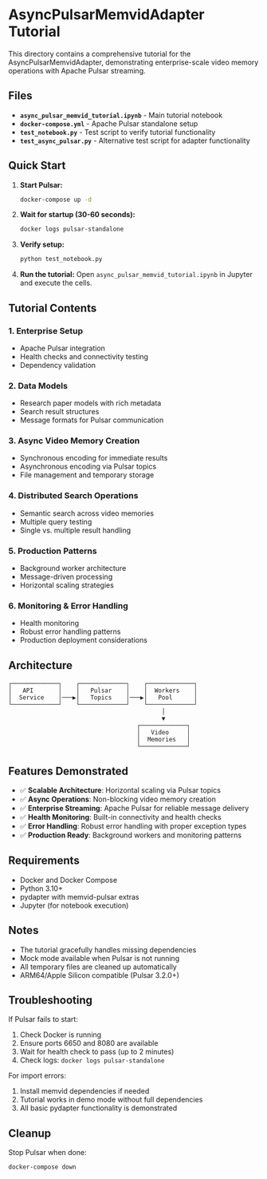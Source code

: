 # AsyncPulsarMemvidAdapter Tutorial

This directory contains a comprehensive tutorial for the AsyncPulsarMemvidAdapter, demonstrating enterprise-scale video memory operations with Apache Pulsar streaming.

## Files

- **`async_pulsar_memvid_tutorial.ipynb`** - Main tutorial notebook
- **`docker-compose.yml`** - Apache Pulsar standalone setup
- **`test_notebook.py`** - Test script to verify tutorial functionality
- **`test_async_pulsar.py`** - Alternative test script for adapter functionality

## Quick Start

1. **Start Pulsar:**
   ```bash
   docker-compose up -d
   ```

2. **Wait for startup (30-60 seconds):**
   ```bash
   docker logs pulsar-standalone
   ```

3. **Verify setup:**
   ```bash
   python test_notebook.py
   ```

4. **Run the tutorial:**
   Open `async_pulsar_memvid_tutorial.ipynb` in Jupyter and execute the cells.

## Tutorial Contents

### 1. Enterprise Setup
- Apache Pulsar integration
- Health checks and connectivity testing
- Dependency validation

### 2. Data Models
- Research paper models with rich metadata
- Search result structures
- Message formats for Pulsar communication

### 3. Async Video Memory Creation
- Synchronous encoding for immediate results
- Asynchronous encoding via Pulsar topics
- File management and temporary storage

### 4. Distributed Search Operations
- Semantic search across video memories
- Multiple query testing
- Single vs. multiple result handling

### 5. Production Patterns
- Background worker architecture
- Message-driven processing
- Horizontal scaling strategies

### 6. Monitoring & Error Handling
- Health monitoring
- Robust error handling patterns
- Production deployment considerations

## Architecture

```
┌─────────────┐    ┌─────────────┐    ┌─────────────┐
│   API       │    │   Pulsar    │    │  Workers    │
│  Service    │───▶│   Topics    │───▶│   Pool      │
└─────────────┘    └─────────────┘    └─────────────┘
                                           │
                                           ▼
                                    ┌─────────────┐
                                    │   Video     │
                                    │  Memories   │
                                    └─────────────┘
```

## Features Demonstrated

- ✅ **Scalable Architecture**: Horizontal scaling via Pulsar topics
- ✅ **Async Operations**: Non-blocking video memory creation
- ✅ **Enterprise Streaming**: Apache Pulsar for reliable message delivery
- ✅ **Health Monitoring**: Built-in connectivity and health checks
- ✅ **Error Handling**: Robust error handling with proper exception types
- ✅ **Production Ready**: Background workers and monitoring patterns

## Requirements

- Docker and Docker Compose
- Python 3.10+
- pydapter with memvid-pulsar extras
- Jupyter (for notebook execution)

## Notes

- The tutorial gracefully handles missing dependencies
- Mock mode available when Pulsar is not running
- All temporary files are cleaned up automatically
- ARM64/Apple Silicon compatible (Pulsar 3.2.0+)

## Troubleshooting

If Pulsar fails to start:
1. Check Docker is running
2. Ensure ports 6650 and 8080 are available
3. Wait for health check to pass (up to 2 minutes)
4. Check logs: `docker logs pulsar-standalone`

For import errors:
1. Install memvid dependencies if needed
2. Tutorial works in demo mode without full dependencies
3. All basic pydapter functionality is demonstrated

## Cleanup

Stop Pulsar when done:
```bash
docker-compose down
```
